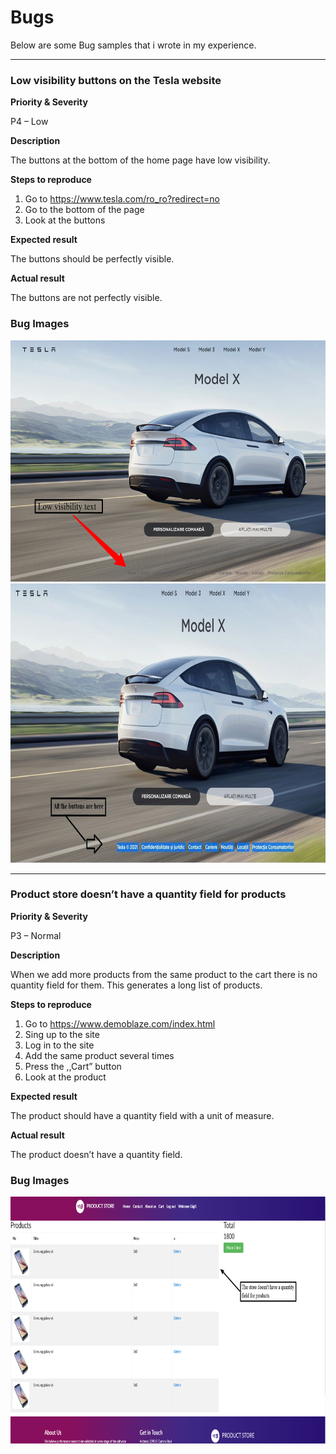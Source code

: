 # Bugs

Below are some Bug samples that i wrote in my experience.

-----------------

### Low visibility buttons on the Tesla website

**Priority & Severity**

P4 – Low

**Description**

The buttons at the bottom of the home page have low visibility.

**Steps to reproduce**
1.  Go to https://www.tesla.com/ro_ro?redirect=no
2.  Go to the bottom of the page
3. Look at the buttons

**Expected result**

The buttons should be perfectly visible.

**Actual result** 

The buttons are not perfectly visible.
### Bug Images
<img src="Bug Images/Tesla Bug image 1.png " witdh="400" height="386" >  
<img src="Bug Images/Tesla Bug image 2.jpg" witdh="400" height="447" >

-----------------

### Product store doesn’t have a quantity field for products

**Priority & Severity**

P3 – Normal

**Description**

When we add more products from the same product to the cart there is no quantity field for them. This generates a long list of products.

**Steps to reproduce**
1. Go to https://www.demoblaze.com/index.html  
2. Sing up to the site
3. Log in to the site
4. Add the same product several times
5. Press the ,,Cart” button
6. Look at the product

**Expected result**

The product should have a quantity field with a unit of measure.

**Actual result**

The product doesn’t have a quantity field.
### Bug Images

<img src="Bug Images/Product store bug .png " witdh="400" height="395" >  
